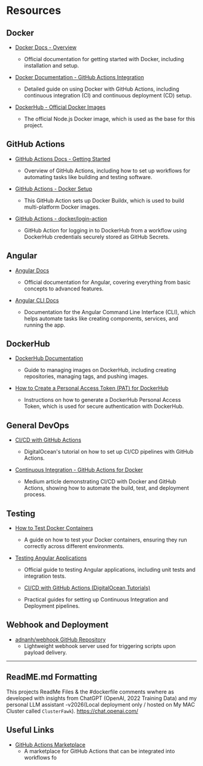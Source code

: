 # Resources

## Docker

- [Docker Docs - Overview](https://docs.docker.com/get-started/)
  - Official documentation for getting started with Docker, including installation and setup.
  
- [Docker Documentation - GitHub Actions Integration](https://docs.docker.com/ci-cd/github-actions/)
  - Detailed guide on using Docker with GitHub Actions, including continuous integration (CI) and continuous deployment (CD) setup.

- [DockerHub - Official Docker Images](https://hub.docker.com/_/node)
  - The official Node.js Docker image, which is used as the base for this project.

## GitHub Actions

- [GitHub Actions Docs - Getting Started](https://docs.github.com/en/actions/learn-github-actions/introduction-to-github-actions)
  - Overview of GitHub Actions, including how to set up workflows for automating tasks like building and testing software.
  
- [GitHub Actions - Docker Setup](https://github.com/docker/setup-buildx-action)
  - This GitHub Action sets up Docker Buildx, which is used to build multi-platform Docker images.

- [GitHub Actions - docker/login-action](https://github.com/docker/login-action)
  - GitHub Action for logging in to DockerHub from a workflow using DockerHub credentials securely stored as GitHub Secrets.

## Angular

- [Angular Docs](https://angular.io/docs)
  - Official documentation for Angular, covering everything from basic concepts to advanced features.

- [Angular CLI Docs](https://angular.io/cli)
  - Documentation for the Angular Command Line Interface (CLI), which helps automate tasks like creating components, services, and running the app.

## DockerHub

- [DockerHub Documentation](https://docs.docker.com/docker-hub/)
  - Guide to managing images on DockerHub, including creating repositories, managing tags, and pushing images.

- [How to Create a Personal Access Token (PAT) for DockerHub](https://docs.docker.com/docker-hub/access-tokens/)
  - Instructions on how to generate a DockerHub Personal Access Token, which is used for secure authentication with DockerHub.

## General DevOps

- [CI/CD with GitHub Actions](https://www.digitalocean.com/community/tutorials)
  - DigitalOcean's tutorial on how to set up CI/CD pipelines with GitHub Actions.

- [Continuous Integration - GitHub Actions for Docker](https://medium.com/@adnan.tutorials/docker-with-github-actions-continuous-integration-431982def7d4)
  - Medium article demonstrating CI/CD with Docker and GitHub Actions, showing how to automate the build, test, and deployment process.

## Testing

- [How to Test Docker Containers](https://docs.docker.com/get-started/part4/)
  - A guide on how to test your Docker containers, ensuring they run correctly across different environments.

- [Testing Angular Applications](https://angular.io/guide/testing)
  - Official guide to testing Angular applications, including unit tests and integration tests.

  - [CI/CD with GitHub Actions (DigitalOcean Tutorials)](https://www.digitalocean.com/community/tutorials)
  - Practical guides for setting up Continuous Integration and Deployment pipelines.


## Webhook and Deployment

- [adnanh/webhook GitHub Repository](https://github.com/adnanh/webhook)
  - Lightweight webhook server used for triggering scripts upon payload delivery.




---
## ReadME.md Formatting 
This projects ReadMe Files & the #dockerfile comments wwhere as developed with insights from ChatGPT (OpenAI, 2022 Training Data) and my personal LLM assistant -v2026(Local deployment only / hosted on My MAC Cluster called `ClusterFawk`).
https://chat.openai.com/

## Useful Links

- [GitHub Actions Marketplace](https://github.com/marketplace?type=actions)
  - A marketplace for GitHub Actions that can be integrated into workflows fo